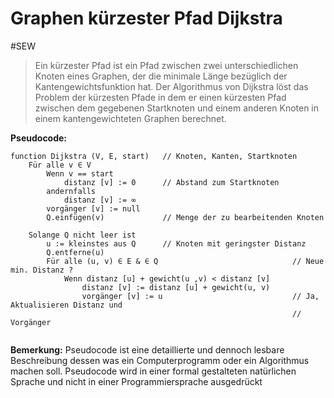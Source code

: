 # Graphen kürzester Pfad Dijkstra
#SEW 

>Ein kürzester Pfad ist ein Pfad zwischen zwei unterschiedlichen Knoten eines Graphen, der die minimale Länge bezüglich der Kantengewichtsfunktion hat.
>Der Algorithmus von Dijkstra löst das Problem der kürzesten Pfade in dem er einen kürzesten Pfad zwischen dem gegebenen Startknoten und einem anderen Knoten in einem kantengewichteten Graphen berechnet.

**Pseudocode:**
```
function Dijkstra (V, E, start)   // Knoten, Kanten, Startknoten
	Für alle v ∈ V
		Wenn v == start
			distanz [v] := 0      // Abstand zum Startknoten
		andernfalls
			distanz [v] := ∞ 
		vorgänger [v] := null
		Q.einfügen(v)             // Menge der zu bearbeitenden Knoten  

	Solange Q nicht leer ist
		u := kleinstes aus Q      // Knoten mit geringster Distanz
		Q.entferne(u)
		Für alle (u, v) ∈ E & ∈ Q                              // Neue min. Distanz ?
			Wenn distanz [u] + gewicht(u ,v) < distanz [v]
				distanz [v] := distanz [u] + gewicht(u, v)
				vorgänger [v] := u                             // Ja, Aktualisieren Distanz und
				                                               // Vorgänger
				                                       
```

**Bemerkung:**
Pseudocode ist eine detaillierte und dennoch lesbare Beschreibung dessen was ein Computerprogramm oder ein Algorithmus machen soll. Pseudocode wird in einer formal gestalteten natürlichen Sprache und nicht in einer Programmiersprache ausgedrückt